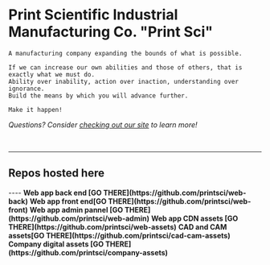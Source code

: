 <h1>Print Scientific Industrial Manufacturing Co. "Print Sci"</h1>

```
A manufacturing company expanding the bounds of what is possible.

If we can increase our own abilities and those of others, that is exactly what we must do.
Ability over inability, action over inaction, understanding over ignorance.
Build the means by which you will advance further.

Make it happen!
```

<i>Questions? Consider [checking out our site](https://printsci.com) to learn more!</i>

</br>

----  
<h2>Repos hosted here</h2>
----  
<b>Web app back end <b>[GO THERE](https://github.com/printsci/web-back)</b></b>
<b>Web app front end<b>[GO THERE](https://github.com/printsci/web-front)</b></b>
<b>Web app admin pannel <b>[GO THERE](https://github.com/printsci/web-admin)</b></b>
<b>Web app CDN assets <b>[GO THERE](https://github.com/printsci/web-assets)</b></b>
<b>CAD and CAM assets<b>[GO THERE](https://github.com/printsci/cad-cam-assets)</b></b>
<b>Company digital assets <b>[GO THERE](https://github.com/printsci/company-assets)</b></b>